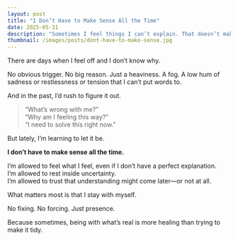 ```yaml
---
layout: post
title: "I Don’t Have to Make Sense All the Time"
date: 2025-05-31
description: "Sometimes I feel things I can’t explain. That doesn’t make them less real."
thumbnail: /images/posts/dont-have-to-make-sense.jpg
---
```


There are days when I feel off and I don’t know why.

No obvious trigger. No big reason. Just a heaviness. A fog. A low hum of sadness or restlessness or tension that I can’t put words to.

And in the past, I’d rush to figure it out.  
> “What’s wrong with me?”  
> “Why am I feeling this way?”  
> “I need to solve this right now.”

But lately, I’m learning to let it be.

**I don’t have to make sense all the time.**

I’m allowed to feel what I feel, even if I don’t have a perfect explanation.  
I’m allowed to rest inside uncertainty.  
I’m allowed to trust that understanding might come later—or not at all.

What matters most is that I stay with myself.

No fixing. No forcing. Just presence.

Because sometimes, being with what’s real is more healing than trying to make it tidy.
